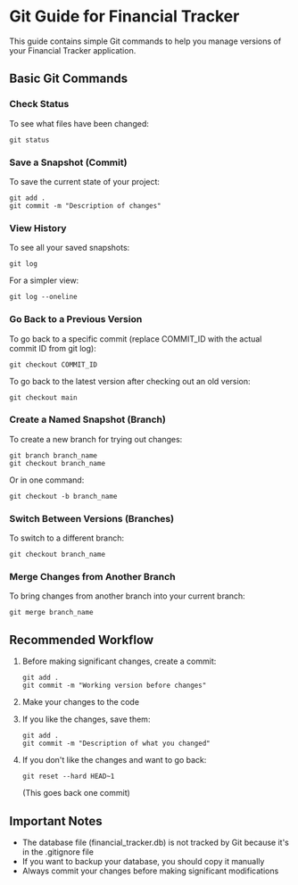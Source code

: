 # Git Guide for Financial Tracker

This guide contains simple Git commands to help you manage versions of your Financial Tracker application.

## Basic Git Commands

### Check Status
To see what files have been changed:
```
git status
```

### Save a Snapshot (Commit)
To save the current state of your project:
```
git add .
git commit -m "Description of changes"
```

### View History
To see all your saved snapshots:
```
git log
```
For a simpler view:
```
git log --oneline
```

### Go Back to a Previous Version
To go back to a specific commit (replace COMMIT_ID with the actual commit ID from git log):
```
git checkout COMMIT_ID
```

To go back to the latest version after checking out an old version:
```
git checkout main
```

### Create a Named Snapshot (Branch)
To create a new branch for trying out changes:
```
git branch branch_name
git checkout branch_name
```
Or in one command:
```
git checkout -b branch_name
```

### Switch Between Versions (Branches)
To switch to a different branch:
```
git checkout branch_name
```

### Merge Changes from Another Branch
To bring changes from another branch into your current branch:
```
git merge branch_name
```

## Recommended Workflow

1. Before making significant changes, create a commit:
   ```
   git add .
   git commit -m "Working version before changes"
   ```

2. Make your changes to the code

3. If you like the changes, save them:
   ```
   git add .
   git commit -m "Description of what you changed"
   ```

4. If you don't like the changes and want to go back:
   ```
   git reset --hard HEAD~1
   ```
   (This goes back one commit)

## Important Notes

- The database file (financial_tracker.db) is not tracked by Git because it's in the .gitignore file
- If you want to backup your database, you should copy it manually
- Always commit your changes before making significant modifications
